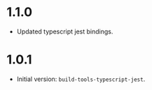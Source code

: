 # 1.1.0

- Updated typescript jest bindings.

# 1.0.1

- Initial version: `build-tools-typescript-jest`.
